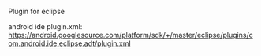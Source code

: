 Plugin for eclipse

android ide plugin.xml: https://android.googlesource.com/platform/sdk/+/master/eclipse/plugins/com.android.ide.eclipse.adt/plugin.xml
